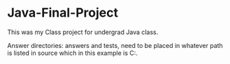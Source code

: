 # Java-Final-Project
This was my Class project for undergrad Java class.

Answer directories: answers and tests, need to be placed in whatever path is listed in source which in this example is C:.
